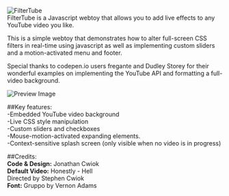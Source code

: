 ![FilterTube](https://user-images.githubusercontent.com/29738422/102203133-3202e880-3e96-11eb-81cb-70d353e13c89.jpg)<br>
FilterTube is a Javascript webtoy that allows you to add live effects to any YouTube video you like.

  This is a simple webtoy that demonstrates how to
  alter full-screen CSS filters in real-time 
  using javascript as well as implementing custom 
  sliders and a motion-activated menu and footer.

  Special thanks to codepen.io users fregante and Dudley Storey
  for their wonderful examples on implementing the YouTube API
  and formatting a full-video background.
  
![Preview Image](https://user-images.githubusercontent.com/29738422/102201758-84430a00-3e94-11eb-8a79-58162e3c8f94.jpg)  
  
  ##Key features:<br>
-Embedded YouTube video background<br>
-Live CSS style manipulation<br>
-Custom sliders and checkboxes<br>
-Mouse-motion-activated expanding elements.<br>
-Context-sensitive splash screen (only visible when no video is in progress)<br>

##Credits:<br>
**Code & Design:** Jonathan Cwiok<br>
**Default Video:** Honestly - Hell<br>
    Directed by Stephen Cwiok<br>
**Font:** Gruppo by Vernon Adams
